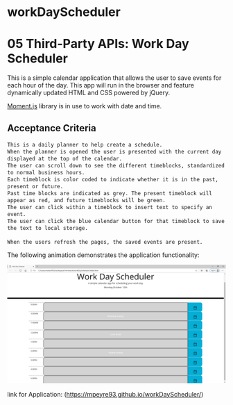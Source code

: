 # workDayScheduler

# 05 Third-Party APIs: Work Day Scheduler

This is a simple calendar application that allows the user to save events for each hour of the day. 
This app will run in the browser and feature dynamically updated HTML and CSS powered by jQuery.

 [Moment.js](https://momentjs.com/) library is in use to work with date and time. 

## Acceptance Criteria

```
This is a daily planner to help create a schedule.
When the planner is opened the user is presented with the current day displayed at the top of the calendar.
The user can scroll down to see the different timeblocks, standardized to normal business hours.
Each timeblock is color coded to indicate whether it is in the past, present or future.
Past time blocks are indicated as grey. The present timeblock will appear as red, and future timeblocks will be green.
The user can click within a timeblock to insert text to specify an event.
The user can click the blue calendar button for that timeblock to save the text to local storage.

When the users refresh the pages, the saved events are present.

```

The following animation demonstrates the application functionality:

![workDaySchedulerScreenshot](/Images/full_application.png?raw=true)

link for Application: (https://mpeyre93.github.io/workDayScheduler/)


